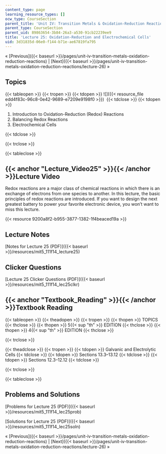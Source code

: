 ```yaml
---
content_type: page
learning_resource_types: []
ocw_type: CourseSection
parent_title: 'Unit IV: Transition Metals & Oxidation-Reduction Reactions'
parent_type: CourseSection
parent_uid: 89863654-3b84-26a3-a530-91cb22239ee9
title: 'Lecture 25: Oxidation-Reduction and Electrochemical Cells'
uid: 3d31835d-06e0-f144-b71e-ae67819fa795
---
```


« [Previous]({{< baseurl >}}/pages/unit-iv-transition-metals-oxidation-reduction-reactions) | [Next]({{< baseurl >}}/pages/unit-iv-transition-metals-oxidation-reduction-reactions/lecture-26) »

Topics
------

{{< tableopen >}}
{{< tropen >}}
{{< tdopen >}}
![]({{< resource_file edd4f83c-96c8-0e42-9689-e7209e9198f0 >}}) 
{{< tdclose >}}
{{< tdopen >}}


1.  Introduction to Oxidation-Reduction (Redox) Reactions
2.  Balancing Redox Reactions
3.  Electrochemical Cells


{{< tdclose >}}

{{< trclose >}}

{{< tableclose >}}

{{< anchor "Lecture_Video25" >}}{{< /anchor >}}Lecture Video
------------------------------------------------------------

Redox reactions are a major class of chemical reactions in which there is an exchange of electrons from one species to another. In this lecture, the basic principles of redox reactions are introduced. If you want to design the next greatest battery to power your favorite electronic device, you won’t want to miss this lecture.

{{< resource 9200a8f2-b955-3877-1382-1f4beaced19a >}}

Lecture Notes
-------------

[Notes for Lecture 25 (PDF)]({{< baseurl >}}/resources/mit5_111f14_lecture25)

Clicker Questions
-----------------

[Lecture 25 Clicker Questions (PDF)]({{< baseurl >}}/resources/mit5_111f14_lec25clkr)

{{< anchor "Textbook_Reading" >}}{{< /anchor >}}Textbook Reading
----------------------------------------------------------------

{{< tableopen >}}
{{< theadopen >}}
{{< tropen >}}
{{< thopen >}}
TOPICS
{{< thclose >}}
{{< thopen >}}
5{{< sup "th" >}} EDITION
{{< thclose >}}
{{< thopen >}}
4{{< sup "th" >}} EDITION
{{< thclose >}}

{{< trclose >}}

{{< theadclose >}}
{{< tropen >}}
{{< tdopen >}}
Galvanic and Electrolytic Cells
{{< tdclose >}}
{{< tdopen >}}
Sections 13.3–13.12
{{< tdclose >}}
{{< tdopen >}}
Sections 12.3–12.12
{{< tdclose >}}

{{< trclose >}}

{{< tableclose >}}

Problems and Solutions
----------------------

[Problems for Lecture 25 (PDF)]({{< baseurl >}}/resources/mit5_111f14_lec25prob)

[Solutions for Lecture 25 (PDF)]({{< baseurl >}}/resources/mit5_111f14_lec25soln)

« [Previous]({{< baseurl >}}/pages/unit-iv-transition-metals-oxidation-reduction-reactions) | [Next]({{< baseurl >}}/pages/unit-iv-transition-metals-oxidation-reduction-reactions/lecture-26) »